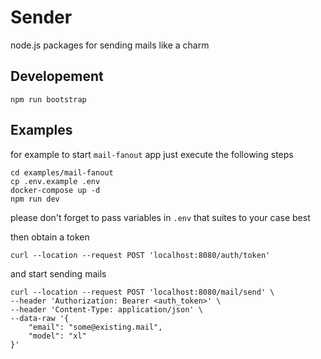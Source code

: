 # Sender
node.js packages for sending mails like a charm


## Developement

```
npm run bootstrap
```


## Examples

for example to start `mail-fanout` app just execute the following steps

```
cd examples/mail-fanout
cp .env.example .env
docker-compose up -d
npm run dev
```

please don't forget to pass variables in `.env` that suites to your case best

then obtain a token
```curl
curl --location --request POST 'localhost:8080/auth/token'
```

and start sending mails
```curl
curl --location --request POST 'localhost:8080/mail/send' \
--header 'Authorization: Bearer <auth_token>' \
--header 'Content-Type: application/json' \
--data-raw '{
    "email": "some@existing.mail",
    "model": "xl"
}'

```

